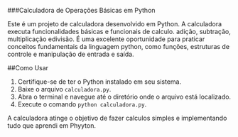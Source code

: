 ###Calculadora de Operações Básicas em Python

Este é um projeto de calculadora desenvolvido em Python. A calculadora executa funcionalidades básicas e funcionais de calculo. adição, subtração, multiplicação edivisão. É uma excelente oportunidade para praticar conceitos fundamentais da linguagem python, como funções, estruturas de controle e manipulação de entrada e saída.

##Como Usar
1. Certifique-se de ter o Python instalado em seu sistema.
2. Baixe o arquivo `calculadora.py`.
3. Abra o terminal e navegue até o diretório onde o arquivo está localizado.
4. Execute o comando `python calculadora.py`.

A calculadora atinge o objetivo de fazer calculos simples e implementando tudo que aprendi em Phyyton. 
